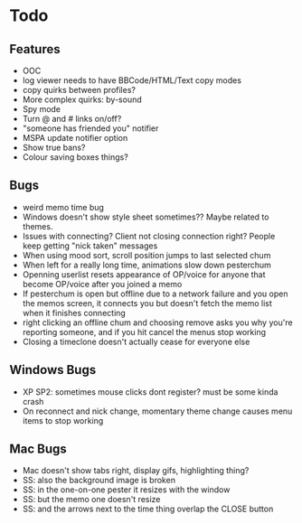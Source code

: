 Todo
===============

Features
--------
* OOC
* log viewer needs to have BBCode/HTML/Text copy modes
* copy quirks between profiles?
* More complex quirks: by-sound
* Spy mode
* Turn @ and # links on/off?
* "someone has friended you" notifier
* MSPA update notifier option
* Show true bans?
* Colour saving boxes things?

Bugs
----
* weird memo time bug
* Windows doesn't show style sheet sometimes?? Maybe related to themes.
* Issues with connecting? Client not closing connection right? People keep getting "nick taken" messages
* When using mood sort, scroll position jumps to last selected chum
* When left for a really long time, animations slow down pesterchum
* Openning userlist resets appearance of OP/voice for anyone that become OP/voice after you joined a memo
* If pesterchum is open but offline due to a network failure and you open the memos screen, it connects you but doesn't fetch the memo list when it finishes connecting
* right clicking an offline chum and choosing remove asks you why you're reporting someone, and if you hit cancel the menus stop working
* Closing a timeclone doesn't actually cease for everyone else

Windows Bugs
------------
* XP SP2: sometimes mouse clicks dont register? must be some kinda crash
* On reconnect and nick change, momentary theme change causes menu items to stop working

Mac Bugs
--------
* Mac doesn't show tabs right, display gifs, highlighting thing?
* SS: also the background image is broken
* SS: in the one-on-one pester it resizes with the window
* SS: but the memo one doesn't resize
* SS: and the arrows next to the time thing overlap the CLOSE button
